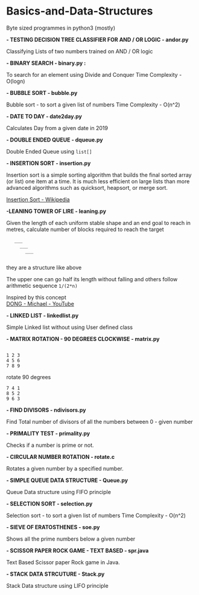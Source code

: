 # Basics-and-Data-Structures
Byte sized programmes in python3 (mostly)

**- TESTING DECISION TREE CLASSIFIER FOR AND / OR LOGIC - andor.py**

Classifying Lists of two numbers trained on AND / OR logic 

**- BINARY SEARCH - binary.py :**

 To search for an element using Divide and Conquer
Time Complexity - O(logn)

**- BUBBLE SORT - bubble.py**

Bubble sort  - to sort a given list of numbers
Time Complexity - O(n^2)

**- DATE TO DAY - date2day.py**

Calculates Day from a given date in 2019

**- DOUBLE ENDED QUEUE - dqueue.py**

Double Ended Queue using ```list[]```

**- INSERTION SORT - insertion.py**

Insertion sort is a simple sorting algorithm that builds the final sorted array (or list) one item at a time. It is much less efficient on large lists than more advanced algorithms such as quicksort, heapsort, or merge sort.

[Insertion Sort - Wikipedia](https://en.wikipedia.org/wiki/Insertion_sort)


**-LEANING TOWER OF LIRE - leaning.py**


Given the length of each uniform stable shape and an end goal to reach in metres, calculate number of blocks required to reach the target

```
   ___
     ___
       ___
       
```
they are a structure like above


The upper one can go half its length without falling and others follow arithmetic sequence
```1/(2*n)```

Inspired by this concept  
[DONG - Michael - YouTube](https://www.youtube.com/watch?v=pBYPXsGka74)

**- LINKED LIST - linkedlist.py**

Simple Linked list without using User defined class

**- MATRIX ROTATION - 90 DEGREES CLOCKWISE - matrix.py**
```

1 2 3     
4 5 6  	
7 8 9  

```
rotate 90 degrees

```
7 4 1
8 5 2
9 6 3

```
**- FIND DIVISORS - ndivisors.py**

Find Total number of divisors of all the numbers between 0 - given number

**- PRIMALITY TEST - primality.py**

Checks if a number is prime or not.

**- CIRCULAR NUMBER ROTATION - rotate.c**

Rotates a given number by a specified number. 

**- SIMPLE QUEUE DATA STRUCTURE - Queue.py**

Queue Data structure using FIFO principle

**- SELECTION SORT - selection.py**

Selection sort -  to sort a given list of numbers
Time Complexity - O(n^2)

**- SIEVE OF ERATOSTHENES - soe.py**

Shows all the prime numbers below a given number

**- SCISSOR PAPER ROCK GAME - TEXT BASED - spr.java**

Text Based Scissor paper Rock game in Java.

**- STACK DATA STRCUTURE - Stack.py**

Stack Data structure using LIFO principle
